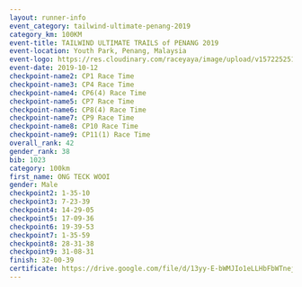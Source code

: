 ```yaml
---
layout: runner-info 
event_category: tailwind-ultimate-penang-2019 
category_km: 100KM 
event-title: TAILWIND ULTIMATE TRAILS of PENANG 2019 
event-location: Youth Park, Penang, Malaysia 
event-logo: https://res.cloudinary.com/raceyaya/image/upload/v1572252513/logo/utop-2019_h9tzys.jpg 
event-date: 2019-10-12 
checkpoint-name2: CP1 Race Time 
checkpoint-name3: CP4 Race Time 
checkpoint-name4: CP6(4) Race Time 
checkpoint-name5: CP7 Race Time 
checkpoint-name6: CP8(4) Race Time 
checkpoint-name7: CP9 Race Time 
checkpoint-name8: CP10 Race Time 
checkpoint-name9: CP11(1) Race Time 
overall_rank: 42
gender_rank: 38
bib: 1023
category: 100km
first_name: ONG TECK WOOI
gender: Male
checkpoint2: 1-35-10
checkpoint3: 7-23-39
checkpoint4: 14-29-05
checkpoint5: 17-09-36
checkpoint6: 19-39-53
checkpoint7: 1-35-59
checkpoint8: 28-31-38
checkpoint9: 31-08-31
finish: 32-00-39
certificate: https://drive.google.com/file/d/13yy-E-bWMJIo1eLLHbFbWTnej5Emvfo-/view?usp=sharing
---
```

